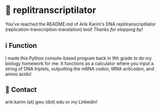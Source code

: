 # 🧬 replitranscriptilator

You've reached the README.md of Arik Karim's DNA replitranscriptilator (replication-transcription-translation) tool! *Thanks for stopping by!*

## ℹ️ Function

I made this Python console-based program back in 9th grade to do my biology homework for me. It functions as a calculator where you input a string of DNA triplets, outputting the mRNA codon, tRNA anticodon, and amino acids!

## 💭 Contact

arik.karim (at) gwu (dot) edu or my LinkedIn!
